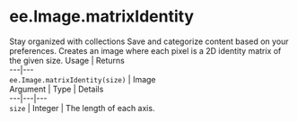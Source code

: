 
#  ee.Image.matrixIdentity
Stay organized with collections  Save and categorize content based on your preferences. 
Creates an image where each pixel is a 2D identity matrix of the given size. Usage | Returns  
---|---  
`ee.Image.matrixIdentity(size)` | Image  
Argument | Type | Details  
---|---|---  
`size` | Integer | The length of each axis.  
